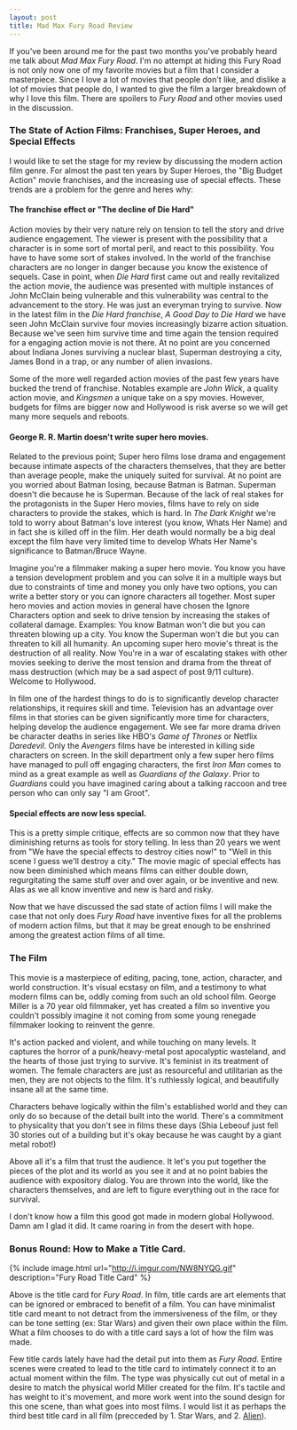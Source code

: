 ```yaml
---
layout: post
title: Mad Max Fury Road Review
---
```

If you've been around me for the past two months you've probably heard me talk about *Mad Max Fury Road*. I'm no attempt at hiding this Fury Road is not only now one of my favorite movies but a film that I consider a masterpiece. Since I love a lot of movies that people don't like, and dislike a lot of movies that people do, I wanted to give the film a larger breakdown of why I love this film. There are spoilers to *Fury Road* and other movies used in the discussion.

### The State of Action Films: Franchises, Super Heroes, and Special Effects

I would like to set the stage for my review by discussing the modern action film genre. For almost the past ten years by Super Heroes, the "Big Budget Action" movie franchises, and the increasing use of special effects. These trends are a problem for the genre and heres why:

#### The franchise effect or "The decline of Die Hard"

Action movies by their very nature rely on tension to tell the story and drive audience engagement. The viewer is present with the possibility that a character is in some sort of mortal peril, and react to this possibility. You have to have some sort of stakes involved. In the world of the franchise characters are no longer in danger because you know the existence of sequels. Case in point, when *Die Hard* first came out and really revitalized the action movie, the audience was presented with multiple instances of John McClain being vulnerable and this vulnerability was central to the advancement to the story. He was just an everyman trying to survive. Now in the latest film in the *Die Hard franchise*, *A Good Day to Die Hard* we have seen John McClain survive four movies increasingly bizarre action situation. Because we've seen him survive time and time again the tension required for a engaging action movie is not there. At no point are you concerned about Indiana Jones surviving a nuclear blast, Superman destroying a city, James Bond in a trap, or any number of alien invasions.

Some of the more well regarded action movies of the past few years have bucked the trend of franchise. Notables example are *John Wick*, a quality action movie, and *Kingsmen* a unique take on a spy movies. However, budgets for films are bigger now and Hollywood is risk averse so we will get many more sequels and reboots.

#### George R. R. Martin doesn't write super hero movies.

Related to the previous point; Super hero films lose drama and engagement because intimate aspects of the characters themselves, that they are better than average people, make the uniquely suited for survival. At no point are you worried about Batman losing, because Batman is Batman. Superman doesn't die because he is Superman. Because of the lack of real stakes for the protagonists in the Super Hero movies, films have to rely on side characters to provide the stakes, which is hard. In *The Dark Knight* we're told to worry about Batman's love interest (you know, Whats Her Name) and in fact she is killed off in the film. Her death would normally be a big deal except the film have very limited time to develop Whats Her Name's significance to Batman/Bruce Wayne.

Imagine you're a filmmaker making a super hero movie. You know you have a tension development problem and you can solve it in a multiple ways but due to constraints of time and money you only have two options, you can write a better story or you can ignore characters all together. Most super hero movies and action movies in general have chosen the Ignore Characters option and seek to drive tension by increasing the stakes of collateral damage. Examples: You know Batman won't die but you can threaten blowing up a city. You know the Superman won't die but you can threaten to kill all humanity. An upcoming super hero movie's threat is the destruction of all reality. Now You're in a war of escalating stakes with other movies seeking to derive the most tension and drama from the threat of mass destruction (which may be a sad aspect of post 9/11 culture). Welcome to Hollywood.

In film one of the hardest things to do is to significantly develop character relationships, it requires skill and time. Television has an advantage over films in that stories can be given significantly more time for characters, helping develop the audience engagement. We see far more drama driven be character deaths in series like HBO's *Game of Thrones* or Netflix *Daredevil*. Only the *Avengers* films have be interested in killing side characters on screen. In the skill department only a few super hero films have managed to pull off engaging characters, the first *Iron Man* comes to mind as a great example as well as *Guardians of the Galaxy*. Prior to *Guardians* could you have imagined caring about a talking raccoon and tree person who can only say "I am Groot".

#### Special effects are now less special.

This is a pretty simple critique, effects are so common now that they have diminishing returns as tools for story telling. In less than 20 years we went from "We have the special effects to destroy cities now!" to "Well in this scene I guess we'll destroy a city." The movie magic of special effects has now been diminished which means films can either double down, regurgitating the same stuff over and over again, or be inventive and new. Alas as we all know inventive and new is hard and risky.

Now that we have discussed the sad state of action films I will make the case that not only does *Fury Road* have inventive fixes for all the problems of modern action films, but that it may be great enough to be enshrined among the greatest action films of all time.

### The Film

This movie is a masterpiece of editing, pacing, tone, action, character, and world construction. It's visual ecstasy on film, and a testimony to what modern films can be, oddly coming from such an old school film. George Miller is a 70 year old filmmaker, yet has created a film so inventive you couldn't possibly imagine it not coming from some young renegade filmmaker looking to reinvent the genre.

It's action packed and violent, and while touching on many levels. It captures the horror of a punk/heavy-metal post apocalyptic wasteland, and the hearts of those just trying to survive. It's feminist in its treatment of women. The female characters are just as resourceful and utilitarian as the men, they are not objects to the film. It's ruthlessly logical, and beautifully insane all at the same time.

Characters behave logically within the film's established world and they can only do so because of the detail built into the world. There's a commitment to physicality that you don't see in films these days (Shia Lebeouf just fell 30 stories out of a building but it's okay because he was caught by a giant metal robot!)

Above all it's a film that trust the audience. It let's you put together the pieces of the plot and its world as you see it and at no point babies the audience with expository dialog. You are thrown into the world, like the characters themselves, and are left to figure everything out in the race for survival.

I don't know how a film this good got made in modern global Hollywood. Damn am I glad it did. It came roaring in from the desert with hope.


### Bonus Round: How to Make a Title Card.

 {% include image.html url="http://i.imgur.com/NW8NYQG.gif" description="Fury Road Title Card" %}

Above is the title card for *Fury Road*. In film, title cards are art elements that can be ignored or embraced to benefit of a film. You can have minimalist title card meant to not detract from the immersiveness of the film, or they can be tone setting (ex: Star Wars) and given their own place within the film. What a film chooses to do with a title card says a lot of how the film was made.

Few title cards lately have had the detail put into them as *Fury Road*. Entire scenes were created to lead to the title card to intimately connect it to an actual moment within the film. The type was physically cut out of metal in a desire to match the physical world Miller created for the film. It's tactile and has weight to it's movement, and more work went into the sound design for this one scene, than what goes into most films. I would list it as perhaps the third best title card in all film (precceded by 1. Star Wars, and 2. [Alien](http://www.dailymotion.com/video/xc9u6n_alien-opening-titles_shortfilms)).
